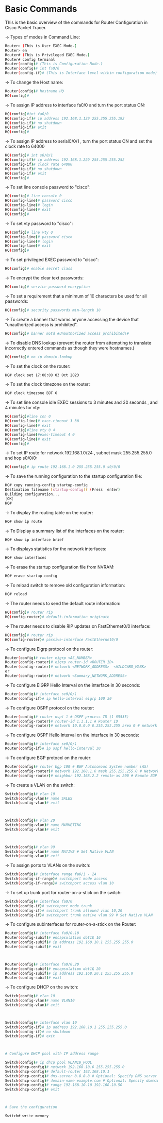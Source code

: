 # Basic Commands

This is the basic overview of the commands for Router Configuration in Cisco Packet Tracer.

-> Types of modes in Command Line: 
```bash
Router> (This is User EXEC Mode.)
Router> en
Router# (This is Privileged EXEC Mode.)
Router# config terminal
Router(config)# (This is Configuration Mode.)
Router(config)# int fa0/0
Router(config-if)# (This is Interface level within configuration mode)
```

-> To change the Host name:

```bash
Router(config)# hostname HQ
HQ(config)#
```

-> To assign IP address to interface fa0/0 and  turn the port status ON:
```bash
HQ(config)#int fa0/0
HQ(config-if)# ip address 192.168.1.129 255.255.255.192
HQ(config-if)# no shutdown
HQ(config-if)# exit
HQ(config)#
```
  

-> To assign IP address to serial0/0/1 , turn the port status ON and set the clock rate to 64000
```bash
HQ(config)# int s0/0/1
HQ(config-if)# ip address 192.168.1.229 255.255.255.252
HQ(config-if)# clock rate 64000
HQ(config-if)# no shutdown
HQ(config-if)# exit
HQ(config)#
```

  
  

-> To set line console password to "cisco":

```bash
HQ(config)# line console 0
HQ(config-line)# password cisco
HQ(config-line)# login
HQ(config-line)# exit
HQ(config)#
```

  

-> To set vty password to "cisco":

```bash
HQ(config)# line vty 0
HQ(config-line)# password cisco
HQ(config-line)# login
HQ(config-line)# exit
HQ(config)#
```

  

-> To set privileged EXEC password to "cisco":

```bash
HQ(config)# enable secret class
```

  

-> To encrypt the clear text passwords:

```bash
HQ(config)# service password-encryption
```

  

-> To set a requirement that a minimum of 10 characters be used for all passwords:

```bash
HQ(config)# security passwords min-length 10
```

  

-> To create a banner that warns anyone accessing the device that "unauthorized access is prohibited".

```bash
HQ(config)# banner motd #Unauthorized access prohibited!#
```

  

-> To disable DNS lookup (prevent the router from attempting to translate incorrectly entered commands as though they were hostnames.)

```bash
HQ(config)# no ip domain-lookup
```

  

-> To set the clock on the router:

```bash
HQ# clock set 17:00:00 03 Oct 2023
```

  

-> To set the clock timezone on the router:

```bash
HQ# clock timezone BDT 6
```

  

-> To set line console idle EXEC sessions to 3 minutes and 30 seconds , and 4 minutes for vty:

```bash
HQ(config)#line con 0
HQ(config-line)# exec-timeout 3 30
HQ(config-line)# exit
HQ(config)#line vty 0 4
HQ(config-line)#exec-timeout 4 0
HQ(config-line)# exit
HQ(config)#
```

  

-> To set IP route for network 192.168.1.0/24 , subnet mask 255.255.255.0 and hop s0/0/0:

```bash
HQ(config)# ip route 192.168.1.0 255.255.255.0 s0/0/0
```

  

-> To save the running configuration to the startup configuration file:

```bash
HQ# copy running-config startup-config
Destination filename [startup-config]? (Press  enter)
Building configuration...
[OK]
HQ#
```

  

-> To display the routing table on the router:

```bash
HQ# show ip route
```

  

-> To Display a summary list of the interfaces on the router:

```bash
HQ# show ip interface brief
```

  

-> To displays statistics for the network interfaces:

```bash
HQ# show interfaces
```

  

-> To erase the startup configuration file from NVRAM:

```bash
HQ# erase startup-config
```

  

-> To reload switch to remove old configuration information:

```bash
HQ# reload
```

  

  

-> The router needs to send the default route information:

```bash
HQ(config)# router rip
HQ(config-router)# default-information originate
```

  

-> The router needs to disable RIP updates on FastEthernet0/0 interface:

```bash
HQ(config)# router rip
HQ(config-router)# passive-interface FastEthernet0/0
```

 
  

-> To configure Eigrp protocol on the router:

```bash
Router(config)# router eigrp <AS_NUMBER>
Router(config-router)# eigrp router-id <ROUTER_ID>
Router(config-router)# network <NETWORK_ADDRESS>  <WILDCARD_MASK>
or
Router(config-router)# network <Summary_NETWORK_ADDRESS>
```

  

-> To configure EIGRP Hello Interval on the interface in 30 seconds:

```bash
Router(config)# interface se0/0/1
Router(config-if)# ip hello-interval eigrp 100 30
```

  

-> To configure OSPF protocol on the router:

```bash
Router(config)# router ospf 1 # OSPF process ID (1-65535)
Router(config-router)# router-id 1.1.1.1 # Router ID
Router(config-router)# network 10.0.0.0 0.255.255.255 area 0 # network and WILDCARD_MASK and area
```

  

-> To configure OSPF Hello Interval on the interface in 30 seconds:

```bash
Router(config)# interface se0/0/1
Router(config-if)# ip ospf hello-interval 30
```

 
  

-> To configure BGP protocol on the router:

```bash
Router(config)# router bgp 100 # BGP Autonomous System number (AS)
Router(config-router)# network 192.168.1.0 mask 255.255.255.0 # Network advertisement
Router(config-router)# neighbor 192.168.2.2 remote-as 200 # Remote BGP neighbor IP and AS

```

 

  

-> To create a VLAN on the switch:

```bash
Switch(config)# vlan 10
Switch(config-vlan)# name SALES
Switch(config-vlan)# exit

  

Switch(config)# vlan 20
Switch(config-vlan)# name MARKETING
Switch(config-vlan)# exit

  

Switch(config)# vlan 99
Switch(config-vlan)# name NATIVE # Set Native VLAN
Switch(config-vlan)# exit
```

  

-> To assign ports to VLANs on the switch:

```bash
Switch(config)# interface range fa0/1 - 24
Switch(config-if-range)# switchport mode access
Switch(config-if-range)# switchport access vlan 10
```

  

-> To set up trunk port for router-on-a-stick on the switch:

```bash
Switch(config)# interface fa0/0
Switch(config-if)# switchport mode trunk
Switch(config-if)# switchport trunk allowed vlan 10,20
Switch(config-if)# switchport trunk native vlan 99 # Set Native VLAN
```

  

-> To configure subinterfaces for router-on-a-stick on the Router:

```bash
Router(config)# interface fa0/0.10
Router(config-subif)# encapsulation dot1Q 10
Router(config-subif)# ip address 192.168.10.1 255.255.255.0
Router(config-subif)# exit

  

Router(config)# interface fa0/0.20
Router(config-subif)# encapsulation dot1Q 20
Router(config-subif)# ip address 192.168.20.1 255.255.255.0
Router(config-subif)# exit
```

 

  

-> To configure DHCP on the switch:

```bash
Switch(config)# vlan 10
Switch(config-vlan)# name VLAN10
Switch(config-vlan)# exit

  

Switch(config)# interface vlan 10
Switch(config-if)# ip address 192.168.10.1 255.255.255.0
Switch(config-if)# no shutdown
Switch(config-if)# exit

  

# Configure DHCP pool with IP address range

Switch(config)# ip dhcp pool VLAN10_POOL
Switch(dhcp-config)# network 192.168.10.0 255.255.255.0
Switch(dhcp-config)# default-router 192.168.10.1
Switch(dhcp-config)# dns-server 8.8.8.8 # Optional: Specify DNS server
Switch(dhcp-config)# domain-name example.com # Optional: Specify domain name
Switch(dhcp-config)# range 192.168.10.10 192.168.10.50
Switch(dhcp-config)# exit

  

# Save the configuration

Switch# write memory
```

 
